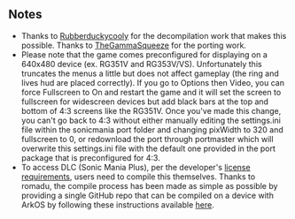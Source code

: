 ## Notes

* Thanks to [Rubberduckycooly](https://github.com/Rubberduckycooly/RSDKv5-Decompilation) for the decompilation work that makes this possible.  Thanks to [TheGammaSqueeze](https://github.com/TheGammaSqueeze/RSDKv5-Decompilation) for the porting work.
* Please note that the game comes preconfigured for displaying on a 640x480 device (ex. RG351V and RG353V/VS).  Unfortunately this truncates the menus a little but does not affect gameplay (the ring and lives hud are placed correctly).  If you go to Options then Video, you can force Fullscreen to On and restart the game and it will set the screen to fullscreen for widescreen devices but add black bars at the top and bottom of 4:3 screens like the RG351V.  Once you've made this change, you can't go back to 4:3 without either manually editing the settings.ini file within the sonicmania port folder and changing pixWidth to 320 and fullscreen to 0, or redownload the port through portmaster which will overwrite this settings.ini file with the default one provided in the port package that is preconfigured for 4:3.
* To access DLC (Sonic Mania Plus), per the developer's [license requirements](https://github.com/Rubberduckycooly/RSDKv5-Decompilation/blob/master/LICENSE.md),  users need to compile this themselves. Thanks to romadu, the compile process has been made as simple as possible by providing a single GitHub repo that can be compiled on a device with ArkOS by following these instructions available [here](https://github.com/romadu/RSDKv5-Decompilation/blob/master/README.md#building-on-device-with-arkos).

